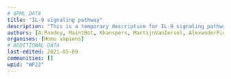```yaml
---
# GPML DATA
title: "IL-9 signaling pathway"
description: "This is a temporary description for IL-9 signaling pathway"
authors: [A.Pandey, MaintBot, Khanspers, MartijnVanIersel, AlexanderPico, NetPath, Christine Chichester, Mkutmon, Zari, AMTan, L Dupuis, Egonw, Eweitz]
organisms: [Homo sapiens]
# ADDITIONAL DATA
last-edited: 2021-05-09
communities: []
wpid: "WP22"
---
```

